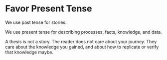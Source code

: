 



# Favor Present Tense

We use past tense for stories.

We use present tense for describing processes, facts, knowledge, and data. 

A thesis is not a story. The reader does not care about your journey. They care about the knowledge you gained, and about how to replicate or verify that knowledge maybe.



